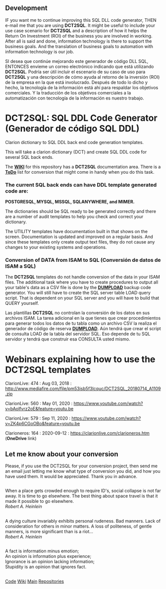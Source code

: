 ## Development
IF you want me to continue improving this SQL DLL code generator, THEN e-mail me that you are using **DCT2SQL**. 
  It might be useful to include your use case scenario for **DCT2SQL** and a description of how it helps the 
  Return On Investment (ROI) of the business you are involved in working. 
  After all is said and done, information technology is there to support the business goals. 
  And the translation of business goals to automation with information technology is our job.
  
SI desea que continúe mejorando este generador de código DLL SQL, ENTONCES envíeme un correo electrónico 
  indicando que está utilizando **DCT2SQL**. Podría ser útil incluir el escenario de su caso de uso para **DCT2SQL** 
  y una descripción de cómo ayuda al retorno de la inversión (ROI) de la empresa en la que está involucrado. 
  Después de todo lo dicho y hecho, la tecnología de la información está ahí para respaldar los objetivos comerciales. 
  Y la traducción de los objetivos comerciales a la automatización con tecnología de la información es nuestro trabajo.
 
# DCT2SQL: SQL DDL Code Generator (Generador de código SQL DDL)
Clarion dictionary to SQL DDL back end code generation templates.

This will take a clarion dictionary (DCT) and create SQL DDL code for several SQL back ends.

The [**WIKI**](https://github.com/RobertArtigas/DCT2SQL/wiki) for this repository has a **DCT2SQL** documentation area. There is a [**ToDo**](https://github.com/RobertArtigas/DCT2SQL/wiki/ToDoList) list for conversion that might come in handy when you do this task.

### The current SQL back ends can have DDL template generated code are: 
**POSTGRESQL, MYSQL, MSSQL, SQLANYWHERE, and MIMER.**

The dictionaries should be SQL ready to be generated correctly and there are a number of audit templates to help you check and correct your dictionary.

The UTILITY templates have documentation built in that shows on the screen. Documentation is updated and improved on a regular basis. And since these templates only create output text files, they do not cause any changes to your existing systems and operations.

### Conversion of DATA from ISAM to SQL (Conversión de datos de ISAM a SQL)

The **DCT2SQL** templates do not handle conversion of the data in your ISAM files.
 The additional task where you have to create procedures to output all your table's data as a CSV file is done by the [**DUMPLOAD**](https://github.com/RobertArtigas/DumpLoad) backup code generator.
 You will still have to create the SQL server table LOAD query script. That is dependent on your SQL
 server and you will have to build that QUERY yourself.

Las plantillas **DCT2SQL** no controlan la conversión de los datos en sus archivos ISAM.
  La tarea adicional en la que tienes que crear procedimientos para generar todos los datos de tu tabla como un archivo CSV 
  la realiza el generador de código de reserva [**DUMPLOAD**](https://github.com/RobertArtigas/DumpLoad).
  Aún tendrá que crear el script de consulta LOAD de la tabla del servidor SQL. Eso depende de tu SQL
  servidor y tendrá que construir esa CONSULTA usted mismo.

# Webinars explaining how to use the DCT2SQL templates

ClarionLive: 474 : Aug 03, 2018 : http://www.mediafire.com/file/pm53isb5f3lcquc/DCT2SQL_20180714_A1109.zip

ClarionLive: 560 : May 01, 2020 : https://www.youtube.com/watch?v=bAolfvrz2oE&feature=youtu.be

ClarionLive: 579 : Sep 11, 2020 : https://www.youtube.com/watch?v=ZK4p6CGoOBo&feature=youtu.be

Clarioneros: 164 : 2020-09-12 : https://clarionlive.com/clarioneros.htm (**OneDrive** link)

## Let me know about your conversion
Please, if you use the DCT2SQL for your conversion project, then send me an email just letting me know what type of conversion you did, and how you have used them.
 It would be appreciated. Thank you in advance.

###
##
When a place gets crowded enough to require ID's, social collapse is not far away. It is time to go elsewhere. The best thing about space travel is that it made it possible to go elsewhere.<BR/>
_Robert A. Heinlein_

##

A dying culture invariably exhibits personal rudeness. Bad manners. Lack of consideration for others in minor matters. A loss of politeness, of gentle manners, is more significant than is a riot...<BR/>
_Robert A. Heinlein_

##

A fact is information minus emotion;<br/>
An opinion is information plus experience;<br/>
Ignorance is an opinion lacking information;<br/> 
Stupidity is an opinion that ignores fact.

##


[Code](https://github.com/RobertArtigas/DCT2SQL) 
[Wiki](https://github.com/RobertArtigas/DCT2SQL/wiki) 
[Main](https://github.com/RobertArtigas) 
[Repositories](https://github.com/RobertArtigas?tab=repositories)


